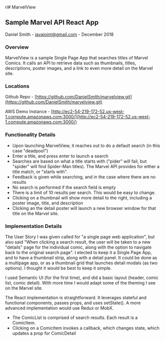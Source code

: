 ri# MarvelView

## Sample Marvel API React App

Daniel Smith - javajoint@gmail.com - December 2018

### Overview

MarvelView is a sample Single Page App that searches titles of Marvel Comics.  It calls an API to retrieve data such as thumbnails, titles, descriptions, poster images, and a link to even more detail on the Marvel site.


### Locations

Github Repo - [https://github.com/DanielSmith/marvelview.git](https://github.com/DanielSmith/marvelview.git)

AWS Demo Instance - [http://ec2-54-219-172-52.us-west-1.compute.amazonaws.com:3000/](http://ec2-54-219-172-52.us-west-1.compute.amazonaws.com:3000/)

### Functionality Details

* Upon launching MarvelView, it reaches out to do a default search (in this case "deadpool")
* Enter a title, and press enter to launch a search
* Searches are based on what a title starts with ("pider" will fail, but "spider" will find Spider-Man titles).  The Marvel API provides for either a title match, or "starts with".
* Feedback is given while searching, and in the case where there are no results
* No search is performed if the search field is empty
* There is a limit of 10 results per search.  This would be easy to change.
* Clicking on a thumbnail will show more detail to the right, including a poster image, title, and description
* Clicking an the detail poster will launch a new browser window for that title on the Marvel site.

### Implementation Details

The User Story I was given called for "a single page web application", but also said "When clicking a search result, the user will be taken to a new "details" page for the individual comic, along with the option to navigate back to the original search page".  I elected to keep it a Single Page App, and to have a thumbnail strip, along with a detail panel.  It could be done as a multipage app, or as a thumbnail grid that launches detail modals (as two options).  I thought it would be best to keep it simple.

I used Semantic UI (for the first time), and did a basic layout (header, comic list, comic detail).  With more time I would adapt some of the theming I see on the Marvel site.

 The React implementation is straightforward.  It leverages stateful and functional components, passes props, and uses setState().  A more advanced implementation would use Redux or MobX.

 * The ComicList is comprised of search results.  Each result is a ComicItem.
 * Clicking on a ComicItem invokes a callback, which changes state, which updates a prop for ComicDetail

